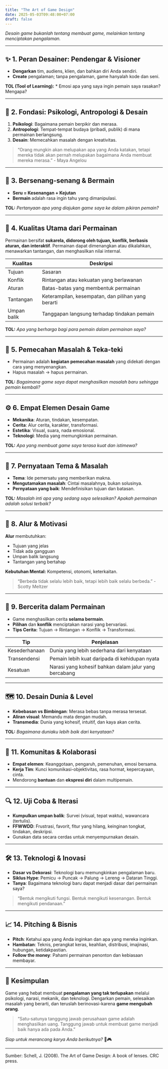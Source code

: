 ```yaml
---
title: "The Art of Game Design"
date: 2025-05-03T09:48:00+07:00
draft: false
---
```


*Desain game bukanlah tentang membuat game, melainkan tentang menciptakan pengalaman.*

---

## ✨ 1. Peran Desainer: Pendengar & Visioner

* **Dengarkan** tim, audiens, klien, dan bahkan diri Anda sendiri.
* **Create** pengalaman; tanpa pengalaman, game hanyalah kode dan seni.

**TOL (Tool of Learning):** * Emosi apa yang saya ingin pemain saya rasakan? Mengapa?

---

## 🧠 2. Fondasi: Psikologi, Antropologi & Desain

1. **Psikologi**: Bagaimana pemain berpikir dan merasa.
2. **Antropologi**: Tempat-tempat budaya (pribadi, publik) di mana permainan berlangsung.
3. **Desain**: Memecahkan masalah dengan kreativitas.

> “Orang mungkin akan melupakan apa yang Anda katakan, tetapi mereka tidak akan pernah melupakan bagaimana Anda membuat mereka merasa.” - Maya Angelou

---

## 🎲 3. Bersenang-senang & Bermain

* **Seru = Kesenangan + Kejutan**
* **Bermain** adalah rasa ingin tahu yang dimanipulasi.

**TOL:** *Pertanyaan apa yang diajukan game saya ke dalam pikiran pemain?*

---

## 🔑 4. Kualitas Utama dari Permainan

Permainan bersifat **sukarela, didorong oleh tujuan, konflik, berbasis aturan, dan interaktif**. Permainan dapat dimenangkan atau dikalahkan, menawarkan tantangan, dan menghasilkan nilai internal.

| Kualitas | Deskripsi | 
| --------- | ------------------------------------- |
| Tujuan | Sasaran | Tujuan yang jelas |
| Konflik | Rintangan atau kekuatan yang berlawanan
| Aturan | Batas-batas yang membentuk permainan |
| Tantangan | Keterampilan, kesempatan, dan pilihan yang berarti |
| Umpan balik | Tanggapan langsung terhadap tindakan pemain |

**TOL:** *Apa yang berharga bagi para pemain dalam permainan saya?*

---

## 🧩 5. Pemecahan Masalah & Teka-teki

* Permainan adalah **kegiatan pemecahan masalah** yang didekati dengan cara yang menyenangkan.
* Hapus masalah → hapus permainan.

**TOL:** *Bagaimana game saya dapat menghasilkan masalah baru sehingga pemain kembali?*

---

## ⚙️ 6. Empat Elemen Desain Game

* **Mekanika**: Aturan, tindakan, kesempatan.
* **Cerita**: Alur cerita, karakter, transformasi.
* **Estetika**: Visual, suara, nada emosional.
* **Teknologi**: Media yang memungkinkan permainan.

**TOL:** *Apa yang membuat game saya terasa kuat dan istimewa?*

---

## 🌟 7. Pernyataan Tema & Masalah

* **Tema**: Ide pemersatu yang memberikan makna.
* **Mengutamakan masalah**: Cintai masalahnya, bukan solusinya.
* **Pernyataan yang baik**: Mendefinisikan tujuan dan batasan.

**TOL:** *Masalah inti apa yang sedang saya selesaikan? Apakah permainan adalah solusi terbaik?*

---

## 🚀 8. Alur & Motivasi

**Alur** membutuhkan:

* Tujuan yang jelas
* Tidak ada gangguan
* Umpan balik langsung
* Tantangan yang bertahap

**Kebutuhan Mental:** Kompetensi, otonomi, keterkaitan.

> “Berbeda tidak selalu lebih baik, tetapi lebih baik selalu berbeda.” - Scotty Meltzer

---

## 📖 9. Bercerita dalam Permainan

* Game menghasilkan cerita **selama bermain**.
* **Pilihan** dan **konflik** menciptakan narasi yang bervariasi.
* **Tips Cerita:** Tujuan → Rintangan → Konflik → Transformasi.

| Tip | Penjelasan |
| ------------- | ------------------------------------------ |
| Kesederhanaan | Dunia yang lebih sederhana dari kenyataan |
| Transendensi | Pemain lebih kuat daripada di kehidupan nyata |
| Kesatuan | Narasi yang kohesif bahkan dalam jalur yang bercabang |

---

## 🗺️ 10. Desain Dunia & Level

* **Kebebasan vs Bimbingan**: Merasa bebas tanpa merasa tersesat.
* **Aliran visual**: Memandu mata dengan mudah.
* **Transmedia**: Dunia yang kohesif, intuitif, dan kaya akan cerita.

**TOL:** *Bagaimana duniaku lebih baik dari kenyataan?*

---

## 🤝 11. Komunitas & Kolaborasi

* **Empat elemen**: Keanggotaan, pengaruh, pemenuhan, emosi bersama.
* **Kerja Tim**: Kunci komunikasi-objektivitas, rasa hormat, kepercayaan, cinta.
* Mendorong **bantuan** dan **ekspresi diri** dalam multipemain.

---

## 🔍 12. Uji Coba & Iterasi

* **Kumpulkan umpan balik**: Survei (visual, tepat waktu), wawancara (tertulis).
* **FFWWDD**: Frustrasi, favorit, fitur yang hilang, keinginan tongkat, tindakan, deskripsi.
* Gunakan data secara cerdas untuk menyempurnakan desain.

---

## 🛠️ 13. Teknologi & Inovasi

* **Dasar vs Dekorasi**: Teknologi baru memungkinkan pengalaman baru.
* **Siklus Hype**: Pemicu → Puncak → Palung → Lereng → Dataran Tinggi.
* **Tanya**: Bagaimana teknologi baru dapat menjadi dasar dari permainan saya?

> “Bentuk mengikuti fungsi. Bentuk mengikuti kesenangan. Bentuk mengikuti pendanaan.”

---

## 📈 14. Pitching & Bisnis

* **Pitch**: Ketahui apa yang Anda inginkan dan apa yang mereka inginkan.
* **Hambatan**: Teknis, perangkat keras, keahlian, distribusi, imajinasi, hubungan, ketidakpastian.
* **Follow the money**: Pahami permainan penonton dan kebiasaan membayar.

---

## 🎉 Kesimpulan

Game yang hebat membuat **pengalaman yang tak terlupakan** melalui psikologi, narasi, mekanik, dan teknologi. Dengarkan pemain, selesaikan masalah yang berarti, dan teruslah berinovasi-karena **game mengubah orang**.

> “Satu-satunya tanggung jawab perusahaan game adalah menghasilkan uang. Tanggung jawab untuk membuat game menjadi baik hanya ada pada Anda.”

*Siap untuk merancang karya Anda berikutnya?* 🚀🎮

---
Sumber:
Schell, J. (2008). The Art of Game Design: A book of lenses. CRC press.
